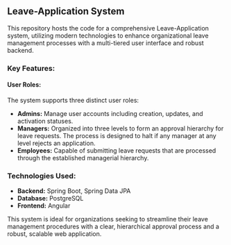 ## Leave-Application System

This repository hosts the code for a comprehensive Leave-Application system, utilizing modern technologies to enhance organizational leave management processes with a multi-tiered user interface and robust backend.

### Key Features:

#### User Roles:
The system supports three distinct user roles:
- **Admins:** Manage user accounts including creation, updates, and activation statuses.
- **Managers:** Organized into three levels to form an approval hierarchy for leave requests. The process is designed to halt if any manager at any level rejects an application.
- **Employees:** Capable of submitting leave requests that are processed through the established managerial hierarchy.

### Technologies Used:

- **Backend:** Spring Boot, Spring Data JPA
- **Database:** PostgreSQL
- **Frontend:** Angular

This system is ideal for organizations seeking to streamline their leave management procedures with a clear, hierarchical approval process and a robust, scalable web application.
